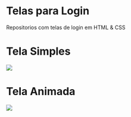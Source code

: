 <h1>Telas para Login</h1>
<p>Repositorios com telas de login em HTML &amp; CSS</p>

<h1>Tela Simples</h1>
<img src="https://github.com/pedrogodri/Imagens/blob/main/HTML%20%26%20CSS/TelaSimples.png">

<h1>Tela Animada</h1>
<img src="https://github.com/pedrogodri/Imagens/blob/main/HTML%20%26%20CSS/TelaAnimada.png">
